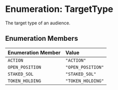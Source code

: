 # Enumeration: TargetType

The target type of an audience.

## Enumeration Members

| Enumeration Member | Value |
| :------ | :------ |
| `ACTION` | `"ACTION"` |
| `OPEN_POSITION` | `"OPEN_POSITION"` |
| `STAKED_SOL` | `"STAKED_SOL"` |
| `TOKEN_HOLDING` | `"TOKEN_HOLDING"` |
